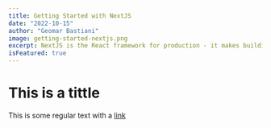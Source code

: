 ```yaml
---
title: Getting Started with NextJS
date: "2022-10-15"
author: "Geomar Bastiani"
image: getting-started-nextjs.png
excerpt: NextJS is the React framework for production - it makes building fullstack React and sites a brees and ships with build-in SSR.
isFeatured: true
---
```


# This is a tittle

This is some regular text with a [link](https://google.com)
